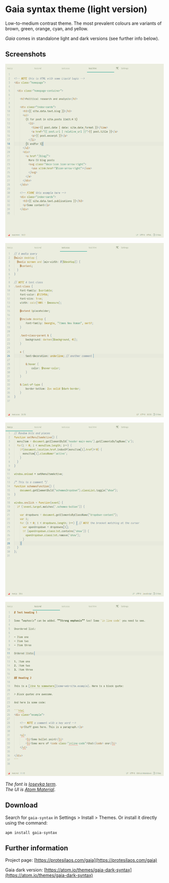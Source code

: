 # Gaia syntax theme (light version)

Low-to-medium contrast theme. The most prevalent colours are variants of brown, green, orange, cyan, and yellow.

*Gaia* comes in standalone light and dark versions (see further info below).

## Screenshots

![gaia light screenshot html](https://raw.githubusercontent.com/protesilaos/prot16/master/gaia/img/gaia_light_html.png)

![gaia light screenshot scss](https://raw.githubusercontent.com/protesilaos/prot16/master/gaia/img/gaia_light_scss.png)

![gaia light screenshot js](https://raw.githubusercontent.com/protesilaos/prot16/master/gaia/img/gaia_light_js.png)

![gaia light screenshot md](https://raw.githubusercontent.com/protesilaos/prot16/master/gaia/img/gaia_light_md.png)

*The font is [Iosevka term](https://github.com/be5invis/Iosevka)*.  
*The UI is [Atom Material](https://github.com/atom-material/atom-material-ui)*.

## Download

Search for `gaia-syntax` in Settings > Install > Themes. Or install it directly using the command:

```shell
apm install gaia-syntax
```

## Further information

Project page: [https://protesilaos.com/gaia](https://protesilaos.com/gaia)

Gaia dark version: [https://atom.io/themes/gaia-dark-syntax](https://atom.io/themes/gaia-dark-syntax)
